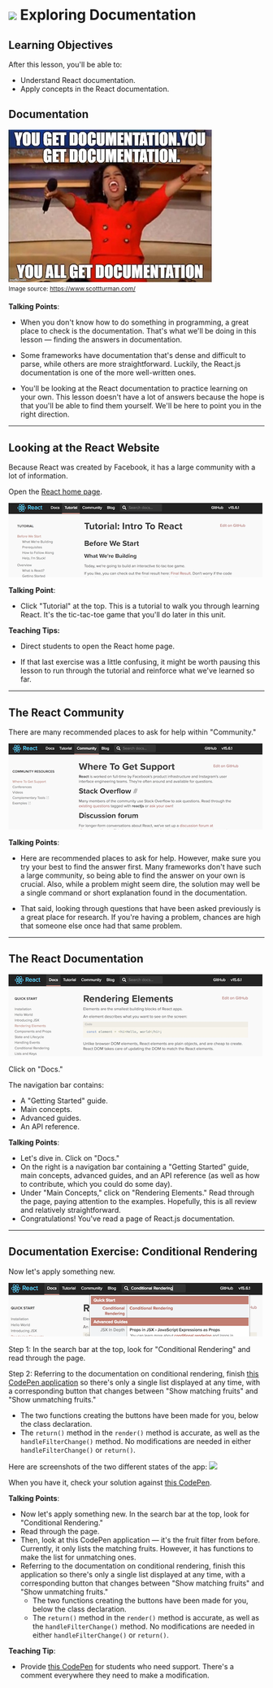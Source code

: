 # ![](https://ga-dash.s3.amazonaws.com/production/assets/logo-9f88ae6c9c3871690e33280fcf557f33.png) Exploring Documentation


## Learning Objectives
After this lesson, you'll be able to:
- Understand React documentation.
- Apply concepts in the React documentation.


## Documentation


![meme](assets/documentation-meme.jpg)<br>
<sup>Image source: https://www.scottturman.com/<sup>

<aside class="notes">


**Talking Points**:

- When you don't know how to do something in programming, a great place to check is the documentation. That's what we'll be doing in this lesson — finding the answers in documentation.

- Some frameworks have documentation that's dense and difficult to parse, while others are more straightforward. Luckily, the React.js documentation is one of the more well-written ones.

- You'll be looking at the React documentation to practice learning on your own. This lesson doesn't have a lot of answers because the hope is that you'll be able to find them yourself. We'll be here to point you in the right direction.


</aside>

----

## Looking at the React Website

Because React was created by Facebook, it has a large community with a lot of information.

Open the [React home page](https://facebook.github.io/react/).
 
![](assets/facebook-tutorial.png)


<aside class="notes">

**Talking Point**:

- Click "Tutorial" at the top. This is a tutorial to walk you through learning React. It's the tic-tac-toe game that you'll do later in this unit.

**Teaching Tips:**

- Direct students to open the React home page.

- If that last exercise was a little confusing, it might be worth pausing this lesson to run through the tutorial and reinforce what we've learned so far.

</aside>

----

## The React Community

There are many recommended places to ask for help within "Community."

![](assets/facebook-community.png)

<aside class="notes">

**Talking Points**:

- Here are recommended places to ask for help. However, make sure you try your best to find the answer first. Many frameworks don't have such a large community, so being able to find the answer on your own is crucial. Also, while a problem might seem dire, the solution may well be a single command or short explanation found in the documentation.

- That said, looking through questions that have been asked previously is a great place for research. If you're having a problem, chances are high that someone else once had that same problem.


</aside>


----

## The React Documentation



![](assets/facebook-rendering.png)

Click on "Docs."

The navigation bar contains:
- A "Getting Started" guide.
- Main concepts.
- Advanced guides. 
- An API reference.

<aside class="notes">

**Talking Points**:

- Let's dive in. Click on "Docs."
- On the right is a navigation bar containing a "Getting Started" guide, main concepts, advanced guides, and an API reference (as well as how to contribute, which you could do some day).
- Under "Main Concepts," click on "Rendering Elements." Read through the page, paying attention to the examples. Hopefully, this is all review and relatively straightforward.
- Congratulations! You've read a page of React.js documentation.

</aside>

---- 

## Documentation Exercise: Conditional Rendering

Now let's apply something new.

![](assets/facebook-conditional.png)


Step 1: In the search bar at the top, look for "Conditional Rendering" and read through the page. 

Step 2: Referring to the documentation on conditional rendering, finish [this CodePen application](https://codepen.io/SuperTernary/pen/wrooQP) so there's only a single list displayed at any time, with a corresponding button that changes between "Show matching fruits" and "Show unmatching fruits."
  - The two functions creating the buttons have been made for you, below the class declaration.
  - The `return()` method in the `render()` method is accurate, as well as the `handleFilterChange()` method. No modifications are needed in either `handleFilterChange()` or `return()`.
  

Here are screenshots of the two different states of the app:
![](assets/fruit-final.png)


When you have it, check your solution against [this CodePen](https://codepen.io/SuperTernary/pen/XeNNEG?editors=0010).

<aside class="notes">

**Talking Points**:
- Now let's apply something new. In the search bar at the top, look for "Conditional Rendering."
- Read through the page.
- Then, look at this CodePen application — it's the fruit filter from before. Currently, it only lists the matching fruits. However, it has functions to make the list for unmatching ones.
- Referring to the documentation on conditional rendering, finish this application so there's only a single list displayed at any time, with a corresponding button that changes between "Show matching fruits" and "Show unmatching fruits."
  - The two functions creating the buttons have been made for you, below the class declaration.
  - The `return()` method in the `render()` method is accurate, as well as the `handleFilterChange()` method. No modifications are needed in either `handleFilterChange()` or `return()`.
  
**Teaching Tip**:
- Provide [this CodePen](https://codepen.io/SuperTernary/pen/qPqqQE?editors=0010) for students who need support. There's a comment everywhere they need to make a modification.

  
</aside>

